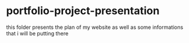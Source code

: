 # portfolio-project-presentation
this folder presents the plan of my website as well as some informations that i will be putting there
